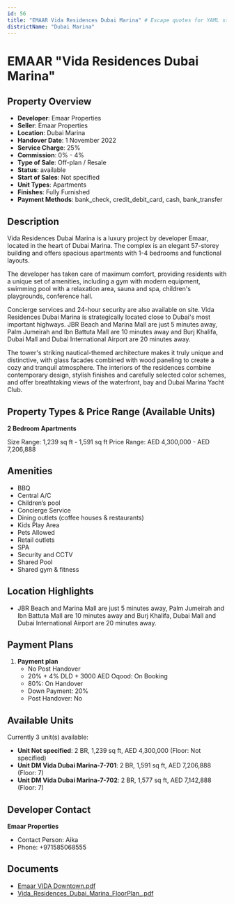 ```yaml
---
id: 56
title: "EMAAR Vida Residences Dubai Marina" # Escape quotes for YAML string
districtName: "Dubai Marina"
---
```


# EMAAR "Vida Residences Dubai Marina"

## Property Overview
- **Developer**: Emaar Properties
- **Seller**: Emaar Properties
- **Location**: Dubai Marina
- **Handover Date**: 1 November 2022
- **Service Charge**: 25%
- **Commission**: 0% - 4%
- **Type of Sale**: Off-plan / Resale
- **Status**: available
- **Start of Sales**: Not specified
- **Unit Types**: Apartments
- **Finishes**: Fully Furnished
- **Payment Methods**: bank_check, credit_debit_card, cash, bank_transfer

## Description
Vida Residences Dubai Marina is a luxury project by developer Emaar, located in the heart of Dubai Marina. The complex is an elegant 57-storey building and offers spacious apartments with 1-4 bedrooms and functional layouts. 

The developer has taken care of maximum comfort, providing residents with a unique set of amenities, including a gym with modern equipment, swimming pool with a relaxation area, sauna and spa, children's playgrounds, conference hall. 

Concierge services and 24-hour security are also available on site. Vida Residences Dubai Marina is strategically located close to Dubai's most important highways. JBR Beach and Marina Mall are just 5 minutes away, Palm Jumeirah and Ibn Battuta Mall are 10 minutes away and Burj Khalifa, Dubai Mall and Dubai International Airport are 20 minutes away. 

The tower's striking nautical-themed architecture makes it truly unique and distinctive, with glass facades combined with wood paneling to create a cozy and tranquil atmosphere. The interiors of the residences combine contemporary design, stylish finishes and carefully selected color schemes, and offer breathtaking views of the waterfront, bay and Dubai Marina Yacht Club.

## Property Types & Price Range (Available Units)
**2 Bedroom Apartments**

Size Range: 1,239 sq ft - 1,591 sq ft
Price Range: AED 4,300,000 - AED 7,206,888

## Amenities
- BBQ
- Central A/C
- Children’s pool
- Concierge Service
- Dining outlets  (coffee houses & restaurants)
- Kids Play Area
- Pets Allowed
- Retail outlets
- SPA
- Security and CCTV
- Shared Pool
- Shared gym & fitness

## Location Highlights
- JBR Beach and Marina Mall are just 5 minutes away, Palm Jumeirah and Ibn Battuta Mall are 10 minutes away and Burj Khalifa, Dubai Mall and Dubai International Airport are 20 minutes away.

## Payment Plans
1. **Payment plan**
   - No Post Handover
   - 20% + 4% DLD + 3000 AED Oqood: On Booking
   - 80%: On Handover
   - Down Payment: 20%
   - Post Handover: No

## Available Units
Currently 3 unit(s) available:
- **Unit Not specified**: 2 BR, 1,239 sq ft, AED 4,300,000 (Floor: Not specified)
- **Unit DM Vida Dubai Marina-7-701**: 2 BR, 1,591 sq ft, AED 7,206,888 (Floor: 7)
- **Unit DM Vida Dubai Marina-7-702**: 2 BR, 1,577 sq ft, AED 7,142,888 (Floor: 7)

## Developer Contact
**Emaar Properties**
- Contact Person: Aika
- Phone: +971585068555

## Documents
- [Emaar VIDA Downtown.pdf](https://cdn.geniemap.net/2023/07/17/ebL4ELqt7RIY0UHjcHzLKV913ukEFohXg0EFkyQH.pdf)
- [Vida_Residences_Dubai_Marina_FloorPlan_.pdf](https://cdn.geniemap.net/2023/08/02/oZ1Xl6DnxhqExiUHC0XYMUKProCKfRtOR5aENe2K.pdf)
